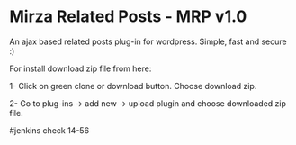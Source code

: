 # Mirza Related Posts - MRP v1.0
An ajax based related posts plug-in for wordpress. Simple, fast and secure :)

For install download zip file from here:

1- Click on green clone or download button. Choose download zip.

2- Go to plug-ins -> add new -> upload plugin and choose downloaded zip file.

#jenkins check 14-56